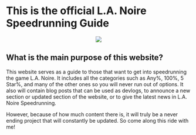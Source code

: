 <h1>This is the official L.A. Noire Speedrunning Guide</h1>

<p align="center">
    <img src="https://i.ytimg.com/vi/jpL83iH8Srw/maxresdefault.jpg">
</p>

<h2> What is the main purpose of this website? </h2>

<p>
    This website serves as a guide to those that want to get into speedrunning the game L.A. Noire. It includes all the categories such as Any%, 100%, 5 Star%, and many of the other ones so you will never run out of options. It also will contain blog posts that can be used as devlogs, to announce a new section or updated section of the website, or to give the latest news in L.A. Noire Speedrunning. 
</p>
<p>
    However, because of how much content there is, it will truly be a never ending project that will constantly be updated. So come along this ride with me!
</p>
